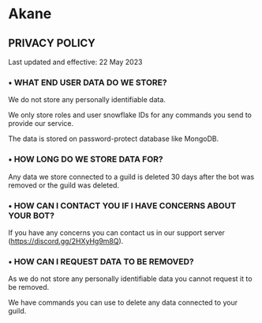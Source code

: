# Akane

## PRIVACY POLICY

Last updated and effective: 22 May 2023

### • WHAT END USER DATA DO WE STORE?

We do not store any personally identifiable data.

We only store roles and user snowflake IDs for any commands you send to provide our service.

The data is stored on password-protect database like MongoDB.

### • HOW LONG DO WE STORE DATA FOR?

Any data we store connected to a guild is deleted 30 days after the bot was removed or the guild was deleted.

### • HOW CAN I CONTACT YOU IF I HAVE CONCERNS ABOUT YOUR BOT?

If you have any concerns you can contact us in our support server (https://discord.gg/2HXyHg9m8Q).

### • HOW CAN I REQUEST DATA TO BE REMOVED?

As we do not store any personally identifiable data you cannot request it to be removed.

We have commands you can use to delete any data connected to your guild.

